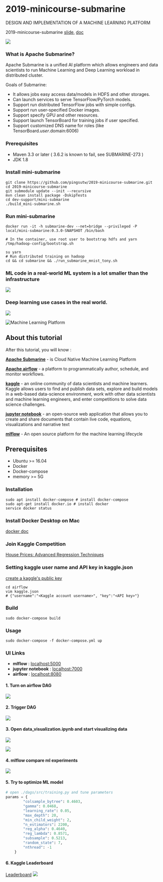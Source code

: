 # 2019-minicourse-submarine
DESIGN AND IMPLEMENTATION OF A MACHINE LEARNING PLATFORM

2019-minicourse-submarine [slide](https://docs.google.com/presentation/d/1KdOmE7ErS5SAeTr_YURkSXUwUPlNzA7RJchDUiN7F2U/edit?usp=sharing), [doc](https://hackmd.io/@pingsutw/H11HN5Z1U)

![](https://raw.githubusercontent.com/apache/hadoop-submarine/master/docs/assets/color_logo_with_text.png)

### What is Apache Submarine?

Apache Submarine is a unified AI platform which allows engineers and data scientists to run Machine Learning and Deep Learning workload in distributed cluster.

Goals of Submarine:
- It allows jobs easy access data/models in HDFS and other storages.
- Can launch services to serve TensorFlow/PyTorch models.
- Support run distributed TensorFlow jobs with simple configs.
- Support run user-specified Docker images.
- Support specify GPU and other resources.
- Support launch TensorBoard for training jobs if user specified.
- Support customized DNS name for roles (like TensorBoard.$user.$domain:6006)

### Prerequisites
- Maven 3.3 or later ( 3.6.2 is known to fail, see SUBMARINE-273 )
- JDK 1.8


### Install mini-submarine
```shell=
git clone https://github.com/pingsutw/2019-minicourse-submarine.git
cd 2019-minicourse-submarine
git submodule update --init --recursive
mvn clean install package -DskipTests
cd dev-support/mini-submarine 
./build_mini-submarine.sh
```

### Run mini-submarine
```shell=
docker run -it -h submarine-dev --net=bridge --privileged -P local/mini-submarine:0.3.0-SNAPSHOT /bin/bash

# In the container, use root user to bootstrap hdfs and yarn
/tmp/hadoop-config/bootstrap.sh

su yarn
# Run distributed training on hadoop
cd && cd submarine && ./run_submarine_mnist_tony.sh
```


### ML code in a real-world ML system is a lot smaller than the infrastructure 
![](https://miro.medium.com/max/840/1*NB4nRkgULkiCkl10lSOhlg.png)

### Deep learning use cases in the real world.

![](assets/ml-workflow.png)

![Machine Learning Platform](https://miro.medium.com/max/1825/1*EqIU3MHdhjRkP22vvku4XA.png)



## About this tutorial
 After this tutorial, you will know :
 
 **[Apache Submarine](https://github.com/apache/submarine)** - is Cloud Native Machine Learning Platform
 
 **[Apache airflow](https://github.com/apache/airflow)** -
 a platform to programmatically author, schedule, and monitor workflows.
  
 **[kaggle](https://www.kaggle.com/)** - an online 
 community of data scientists and machine learners. Kaggle allows users to 
 find and publish data sets, explore and build models in a web-based 
 data-science environment, work with other data scientists and machine 
 learning engineers, and enter competitions to solve data science challenges.

 **[jupyter notebook](https://jupyter.org/)** - an open-source web application that allows you to create 
 and share documents that contain live code, equations, visualizations and narrative text

 **[mlflow](https://mlflow.org/)** - An open source platform for the machine learning lifecycle

## Prerequisites
- Ubuntu >= 16.04
- Docker 
- Docker-compose
- memory >= 5G

### Installation
```shell script
sudo apt install docker-compose # install docker-compose
sudo apt-get install docker.io # install docker
service docker status
```

### Install Docker Desktop on Mac
[docker doc](https://docs.docker.com/docker-for-mac/install/)
### Join Kaggle Competition
[House Prices: Advanced Regression Techniques](https://www.kaggle.com/c/house-prices-advanced-regression-techniques)

### Setting kaggle user name and API key in kaggle.json
[create a kaggle's public key](https://www.kaggle.com/docs/api)
```shell script
cd airflow
vim kaggle.json
# {"username":"<Kaggle account username>", "key":"<API key>"}
```
### Build
```shell script
sudo docker-compose build
```

### Usage
```shell script
sudo docker-compose -f docker-compose.yml up
```

### UI Links
- **mlflow** : [localhost:5000](localhost:5000)
- **jupyter notebook** : [localhost:7000](localhost:7000)
- **airflow** : [localhost:8080](localhost:8080)

#### 1.  Turn on airflow DAG
![](assets/dag_on.png)

#### 2. Trigger DAG
![](assets/airflow-ui.png)

#### 3. Open data_visualization.ipynb and start visualizing data
![](assets/headmap.png)

![](assets/displot.png)

#### 4. mlflow compare ml experiments
![](assets/mlflow.png)

#### 5. Try to optimize ML model
```python
# open ./dags/src/training.py and tune parameters
params = {
        "colsample_bytree": 0.4603,
        "gamma": 0.0468,
        "learning_rate": 0.05,
        "max_depth": 20,
        "min_child_weight": 2,
        "n_estimators": 2200,
        "reg_alpha": 0.4640,
        "reg_lambda": 0.8571,
        "subsample": 0.5213,
        "random_state": 7,
        "nthread": -1
    }
```

#### 6. Kaggle Leaderboard
[Leaderboard](https://www.kaggle.com/c/house-prices-advanced-regression-techniques/leaderboard)
![](assets/leaderboard.png)
